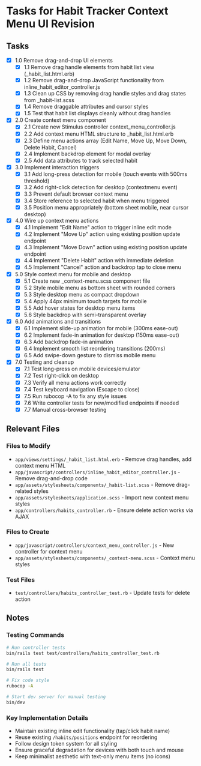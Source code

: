 # Tasks for Habit Tracker Context Menu UI Revision

## Tasks

- [x] 1.0 Remove drag-and-drop UI elements
  - [x] 1.1 Remove drag handle elements from habit list view (_habit_list.html.erb)
  - [x] 1.2 Remove drag-and-drop JavaScript functionality from inline_habit_editor_controller.js
  - [x] 1.3 Clean up CSS by removing drag handle styles and drag states from _habit-list.scss
  - [x] 1.4 Remove draggable attributes and cursor styles
  - [x] 1.5 Test that habit list displays cleanly without drag handles
  
- [x] 2.0 Create context menu component
  - [x] 2.1 Create new Stimulus controller context_menu_controller.js
  - [x] 2.2 Add context menu HTML structure to _habit_list.html.erb
  - [x] 2.3 Define menu actions array (Edit Name, Move Up, Move Down, Delete Habit, Cancel)
  - [x] 2.4 Implement backdrop element for modal overlay
  - [x] 2.5 Add data attributes to track selected habit
  
- [x] 3.0 Implement interaction triggers
  - [x] 3.1 Add long-press detection for mobile (touch events with 500ms threshold)
  - [x] 3.2 Add right-click detection for desktop (contextmenu event)
  - [x] 3.3 Prevent default browser context menu
  - [x] 3.4 Store reference to selected habit when menu triggered
  - [x] 3.5 Position menu appropriately (bottom sheet mobile, near cursor desktop)
  
- [x] 4.0 Wire up context menu actions
  - [x] 4.1 Implement "Edit Name" action to trigger inline edit mode
  - [x] 4.2 Implement "Move Up" action using existing position update endpoint
  - [x] 4.3 Implement "Move Down" action using existing position update endpoint  
  - [x] 4.4 Implement "Delete Habit" action with immediate deletion
  - [x] 4.5 Implement "Cancel" action and backdrop tap to close menu
  
- [x] 5.0 Style context menu for mobile and desktop
  - [x] 5.1 Create new _context-menu.scss component file
  - [x] 5.2 Style mobile menu as bottom sheet with rounded corners
  - [x] 5.3 Style desktop menu as compact dropdown
  - [x] 5.4 Apply 44px minimum touch targets for mobile
  - [x] 5.5 Add hover states for desktop menu items
  - [x] 5.6 Style backdrop with semi-transparent overlay
  
- [x] 6.0 Add animations and transitions
  - [x] 6.1 Implement slide-up animation for mobile (300ms ease-out)
  - [x] 6.2 Implement fade-in animation for desktop (150ms ease-out)
  - [x] 6.3 Add backdrop fade-in animation
  - [x] 6.4 Implement smooth list reordering transitions (200ms)
  - [x] 6.5 Add swipe-down gesture to dismiss mobile menu
  
- [x] 7.0 Testing and cleanup
  - [x] 7.1 Test long-press on mobile devices/emulator
  - [x] 7.2 Test right-click on desktop
  - [x] 7.3 Verify all menu actions work correctly
  - [x] 7.4 Test keyboard navigation (Escape to close)
  - [x] 7.5 Run rubocop -A to fix any style issues
  - [x] 7.6 Write controller tests for new/modified endpoints if needed
  - [x] 7.7 Manual cross-browser testing

## Relevant Files

### Files to Modify
- `app/views/settings/_habit_list.html.erb` - Remove drag handles, add context menu HTML
- `app/javascript/controllers/inline_habit_editor_controller.js` - Remove drag-and-drop code
- `app/assets/stylesheets/components/_habit-list.scss` - Remove drag-related styles
- `app/assets/stylesheets/application.scss` - Import new context menu styles
- `app/controllers/habits_controller.rb` - Ensure delete action works via AJAX

### Files to Create  
- `app/javascript/controllers/context_menu_controller.js` - New controller for context menu
- `app/assets/stylesheets/components/_context-menu.scss` - Context menu styles

### Test Files
- `test/controllers/habits_controller_test.rb` - Update tests for delete action

## Notes

### Testing Commands
```bash
# Run controller tests
bin/rails test test/controllers/habits_controller_test.rb

# Run all tests
bin/rails test

# Fix code style
rubocop -A

# Start dev server for manual testing
bin/dev
```

### Key Implementation Details
- Maintain existing inline edit functionality (tap/click habit name)
- Reuse existing `/habits/positions` endpoint for reordering
- Follow design token system for all styling
- Ensure graceful degradation for devices with both touch and mouse
- Keep minimalist aesthetic with text-only menu items (no icons)